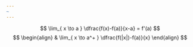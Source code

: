 ```yaml
---
~
---
```

$$
\lim_{ x \to a } \dfrac{f(x)-f(a)}{x-a} = f'(a) 
$$
$$
\begin{align}
& \lim_{ x \to a^+ } \dfrac{f(|x|)-f(a)}{x} 
\end{align}
$$